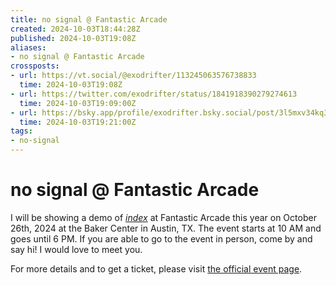```yaml
---
title: no signal @ Fantastic Arcade
created: 2024-10-03T18:44:28Z
published: 2024-10-03T19:08Z
aliases:
- no signal @ Fantastic Arcade
crossposts:
- url: https://vt.social/@exodrifter/113245063576738833
  time: 2024-10-03T19:08Z
- url: https://twitter.com/exodrifter/status/1841918390279274613
  time: 2024-10-03T19:09:00Z
- url: https://bsky.app/profile/exodrifter.bsky.social/post/3l5mxv34kq322
  time: 2024-10-03T19:21:00Z
tags:
- no-signal
---
```


# no signal @ Fantastic Arcade

I will be showing a demo of _[index](../press-kits/no-signal/index.md)_ at Fantastic Arcade this year on October 26th, 2024 at the Baker Center in Austin, TX. The event starts at 10 AM and goes until 6 PM. If you are able to go to the event in person, come by and say hi! I would love to meet you.

For more details and to get a ticket, please visit [the official event page](https://withfriends.co/event/20872516/fantastic_arcade_fun_size_edition).
